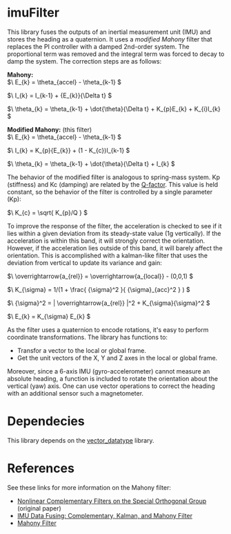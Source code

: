 # imuFilter
This library fuses the outputs of an inertial measurement unit (IMU) and stores the heading as a quaternion. It uses a _modified Mahony_ filter that replaces the PI controller with a damped 2nd-order system. The proportional term was removed and the integral term was forced to decay to damp the system. The correction steps are as follows:

__Mahony:__  
$\ E_{k} = \theta_{accel} - \theta_{k-1} $

$\ I_{k} = I_{k-1} + {E_{k}}{\Delta t} $

$\ \theta_{k} = \theta_{k-1} + \dot{\theta}{\Delta t} + K_{p}E_{k} + K_{i}I_{k} $

__Modified Mahony:__ (this filter)  
$\ E_{k} = \theta_{accel} - \theta_{k-1} $

$\ I_{k} = K_{p}{E_{k}} + (1 - K_{c})I_{k-1} $

$\ \theta_{k} = \theta_{k-1} + \dot{\theta}{\Delta t} + I_{k} $  

The behavior of the modified filter is analogous to spring-mass system. Kp (stiffness) and Kc (damping) are related by the [Q-factor](https://en.wikipedia.org/wiki/Q_factor). This value is held constant, so the behavior of the filter is controlled by a single parameter (Kp):  

$\ K_{c} = \sqrt{ K_{p}/Q } $

To improve the response of the filter, the acceleration is checked to see if it lies within a given deviation from its steady-state value (1g vertically). If the acceleration is within this band, it will strongly correct the orientation. However, if the acceleration lies outside of this band, it will barely affect the orientation. This is accomplished with a kalman-like filter that uses the deviation from vertical to update its variance and gain:

$\ \overrightarrow{a_{rel}} = \overrightarrow{a_{local}} - (0,0,1) $

$\ K_{\sigma} = 1/(1 + \frac{ {\sigma}^2 }{ {\sigma}_{acc}^2 } ) $

$\ {\sigma}^2 = | \overrightarrow{a_{rel}} |^2 + K_{\sigma}{\sigma}^2 $ 

$\ E_{k} = K_{\sigma} E_{k} $

As the filter uses a quaternion to encode rotations, it's easy to perform coordinate transformations. The library has functions to:
- Transfor a vector to the local or global frame.
- Get the unit vectors of the X, Y and Z axes in the local or global frame.

Moreover, since a 6-axis IMU (gyro-accelerometer) cannot measure an absolute heading, a function is included to rotate the orientation about the vertical (yaw) axis. One can use vector operations to correct the heading with an additional sensor such a magnetometer.

# Dependecies
This library depends on the [vector_datatype](https://github.com/RCmags/vector_datatype) library.

# References
See these links for more information on the Mahony filter:
- [Nonlinear Complementary Filters on the Special
Orthogonal Group](https://hal.archives-ouvertes.fr/hal-00488376/document) (original paper)
- [IMU Data Fusing: Complementary, Kalman, and Mahony Filter](http://www.olliw.eu/2013/imu-data-fusing/#chapter23)
- [Mahony Filter](https://nitinjsanket.github.io/tutorials/attitudeest/mahony)
